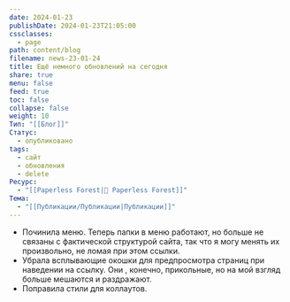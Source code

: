 ```yaml
---
date: 2024-01-23
publishDate: 2024-01-23T21:05:00
cssclasses:
  - page
path: content/blog
filename: news-23-01-24
title: Ещё немного обновлений на сегодня
share: true
menu: false
feed: true
toc: false
collapse: false
weight: 10
Тип: "[[Блог]]"
Статус:
  - опубликовано
tags:
  - сайт
  - обновления
  - delete
Ресурс:
  - "[[Paperless Forest|🌱 Paperless Forest]]"
Тема:
  - "[[Публикации/Публикации|Публикации]]"
---
```


- Починила меню. Теперь папки в меню работают, но больше не связаны с фактической структурой сайта, так что я могу менять их произвольно, не ломая при этом ссылки.
- Убрала всплывающие окошки для предпросмотра страниц при наведении на ссылку. Они , конечно, прикольные, но на мой взгляд больше мешаются и раздражают.
- Поправила стили для коллаутов.